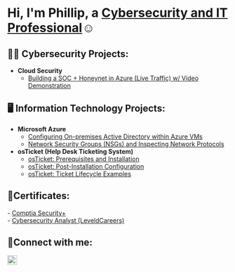 <h1>Hi, I'm Phillip, a <a href="https://www.linkedin.com/in/phillipkitanski/">Cybersecurity and IT Professional</a>☺</h1>


<h2>👨‍💻 Cybersecurity Projects:</h2>

- <b>Cloud Security</b>
  - [Building a SOC + Honeynet in Azure (Live Traffic) w/ Video Demonstration](https://github.com/kphillip1/azure-soc-honeynet)


<h2>🖥️ Information Technology Projects:</h2>

- <b>Microsoft Azure</b>
  - [Configuring On-premises Active Directory within Azure VMs](https://github.com/kphillip1/configure-ad)
  - [Network Security Groups (NSGs) and Inspecting Network Protocols](https://github.com/kphillip1/azure-network-protocols)
- <b>osTicket (Help Desk Ticketing System)</b>
  - [osTicket: Prerequisites and Installation](https://github.com/kphillip1/osticket-prereqs)
  - [osTicket: Post-Installation Configuration](https://github.com/kphillip1/post-install-config)
  - [osTicket: Ticket Lifecycle Examples](https://github.com/kphillip1/ticket-lifecycle)

 
<h2>📜Certificates:</h2>
- <a href="https://github.com/kphillip1/kphillip1/assets/165929885/1ce3b133-6156-4165-8bb2-027a8bfb0577">Comptia Security+</a>
<br>
- <a href="https://app.kajabi.com/certificates/9a50fade">Cybersecurity Analyst (LeveldCareers)</a>


<h2>🤳Connect with me:</h2>


[<img align="left" alt="Phillip | LinkedIn" width="22px" src="https://cdn.jsdelivr.net/npm/simple-icons@v3/icons/linkedin.svg" />][linkedin]


[linkedin]: https://www.linkedin.com/in/phillipkitanski/





